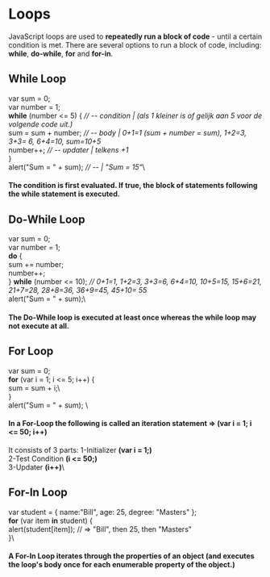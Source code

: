 
# Loops

JavaScript loops are used to **repeatedly run a block of code** - until a certain condition is met.
There are several options to run a block of code, including: **while**, **do-while**, **for** and **for-in**.


## While Loop

var sum = 0;\
var number = 1;\
**while** (number <= 5) {  *// -- condition | (als 1 kleiner is of gelijk aan 5 voor de volgende code uit.)*\
  sum = sum + number;        *// -- body | 0+1=1 (sum + number = sum), 1+2=3, 3+3= 6, 6+4=10, sum=10+5*\
  number++;             *// -- updater | telkens +1*\
}\
alert("Sum = " + sum); *// -- | "Sum = 15"*\

#### The condition is first evaluated. If true, the block of statements following the while statement is executed. 


## Do-While Loop

var sum = 0;\
var number = 1;\
**do** {\
   sum += number;\
   number++;\
} **while** (number <= 10);   *// 0+1=1, 1+2=3, 3+3=6, 6+4=10, 10+5=15, 15+6=21, 21+7=28, 28+8=36, 36+9=45, 45+10= 55*\
alert("Sum = " + sum);\


#### The Do-While loop is executed **at least once** whereas the while loop may not execute at all.


## For Loop

var sum = 0;\
**for** (var i = 1; i <= 5; i++) {\
   sum = sum + i;\	
}\
alert("Sum = " + sum);	\


#### In a For-Loop the following is called an iteration statement => (var i = 1; i <= 50; i++) 
It consists of 3 parts: 
1-Initializer **(var i = 1;)**\
2-Test Condition **(i <= 50;)**\
3-Updater **(i++)**\


## For-In Loop

var student = { name:"Bill", age: 25, degree: "Masters" };\
**for** (var item **in** student) {\
   alert(student[item]);     // => "Bill", then 25, then "Masters"\
}\


#### A For-In Loop iterates through the properties of an object (and executes the loop's body once for each enumerable property of the object.)




